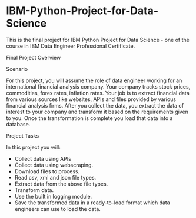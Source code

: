 # IBM-Python-Project-for-Data-Science
This is the final project for IBM Python Project for Data Science - one of the course in IBM Data Engineer Professional Certificate.

Final Project Overview

Scenario

For this project, you will assume the role of data engineer working for an international financial analysis company. Your company tracks stock prices, commodities, forex rates, inflation rates. Your job is to extract financial data from various sources like websites, APIs and files provided by various financial analysis firms. After you collect the data, you extract the data of interest to your company and transform it based on the requirements given to you. Once the transformation is complete you load that data into a database.

Project Tasks

In this project you will:

- Collect data using APIs
- Collect data using webscraping.
- Download files to process.
- Read csv, xml and json file types.
- Extract data from the above file types.
- Transform data.
- Use the built in logging module.
- Save the transformed data in a ready-to-load format which data engineers can use to load the data.
